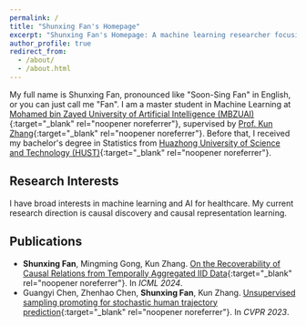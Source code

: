 ```yaml
---
permalink: /
title: "Shunxing Fan's Homepage"
excerpt: "Shunxing Fan's Homepage: A machine learning researcher focusing on causal discovery and AI for healthcare."
author_profile: true
redirect_from: 
  - /about/
  - /about.html
---
```


My full name is Shunxing Fan, pronounced like "Soon-Sing Fan" in English, or you can just call me "Fan". I am a master student in Machine Learning at [Mohamed bin Zayed University of Artificial Intelligence (MBZUAI)](https://mbzuai.ac.ae/){:target="_blank" rel="noopener noreferrer"}, supervised by [Prof. Kun Zhang](https://www.andrew.cmu.edu/user/kunz1/){:target="_blank" rel="noopener noreferrer"}. Before that, I received my bachelor's degree in Statistics from [Huazhong University of Science and Technology (HUST)](https://english.hust.edu.cn/){:target="_blank" rel="noopener noreferrer"}.

## Research Interests
I have broad interests in machine learning and AI for healthcare. My current research direction is causal discovery and causal representation learning. 

## Publications
* **Shunxing Fan**, Mingming Gong, Kun Zhang. [On the Recoverability of Causal Relations from Temporally Aggregated IID Data](https://arxiv.org/pdf/2406.02191){:target="_blank" rel="noopener noreferrer"}. In *ICML 2024*.
* Guangyi Chen, Zhenhao Chen, **Shunxing Fan**, Kun Zhang. [Unsupervised sampling promoting for stochastic human trajectory prediction](https://openaccess.thecvf.com/content/CVPR2023/papers/Chen_Unsupervised_Sampling_Promoting_for_Stochastic_Human_Trajectory_Prediction_CVPR_2023_paper.pdf){:target="_blank" rel="noopener noreferrer"}. In *CVPR 2023*.

